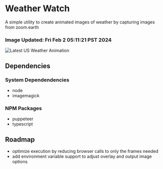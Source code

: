 # Weather Watch

A simple utility to create animated images of weather by capturing images from zoom.earth

### Image Updated: Fri Feb  2 05:11:21 PST 2024

![Latest US Weather Animation](animations/2024-02-02.webp)

## Dependencies
### System Dependendencies
* node
* imagemagick
### NPM Packages
* puppeteer
* typescript

## Roadmap
* optimize execution by reducing browser calls to only the frames needed
* add environment variable support to adjust overlay and output image options
